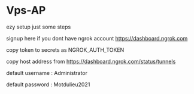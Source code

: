 # Vps-AP
 ezy setup just some steps

signup here if you dont have ngrok account https://dashboard.ngrok.com

copy token to secrets as NGROK_AUTH_TOKEN

copy host address from https://dashboard.ngrok.com/status/tunnels

default username : Administrator

default password : Motdulieu2021
